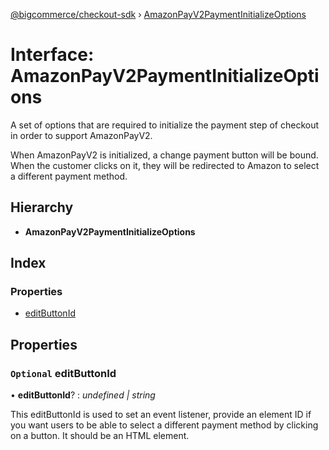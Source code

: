 [@bigcommerce/checkout-sdk](../README.md) › [AmazonPayV2PaymentInitializeOptions](amazonpayv2paymentinitializeoptions.md)

# Interface: AmazonPayV2PaymentInitializeOptions

A set of options that are required to initialize the payment step of
checkout in order to support AmazonPayV2.

When AmazonPayV2 is initialized, a change payment button will be bound.
When the customer clicks on it, they will be redirected to Amazon to
select a different payment method.

## Hierarchy

* **AmazonPayV2PaymentInitializeOptions**

## Index

### Properties

* [editButtonId](amazonpayv2paymentinitializeoptions.md#optional-editbuttonid)

## Properties

### `Optional` editButtonId

• **editButtonId**? : *undefined | string*

This editButtonId is used to set an event listener, provide an element ID
if you want users to be able to select a different payment method by
clicking on a button. It should be an HTML element.
